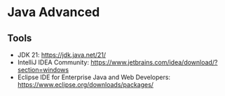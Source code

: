 # Java Advanced

## Tools
- JDK 21: https://jdk.java.net/21/
- IntelliJ IDEA Community: https://www.jetbrains.com/idea/download/?section=windows
- Eclipse IDE for Enterprise Java and Web Developers: https://www.eclipse.org/downloads/packages/

